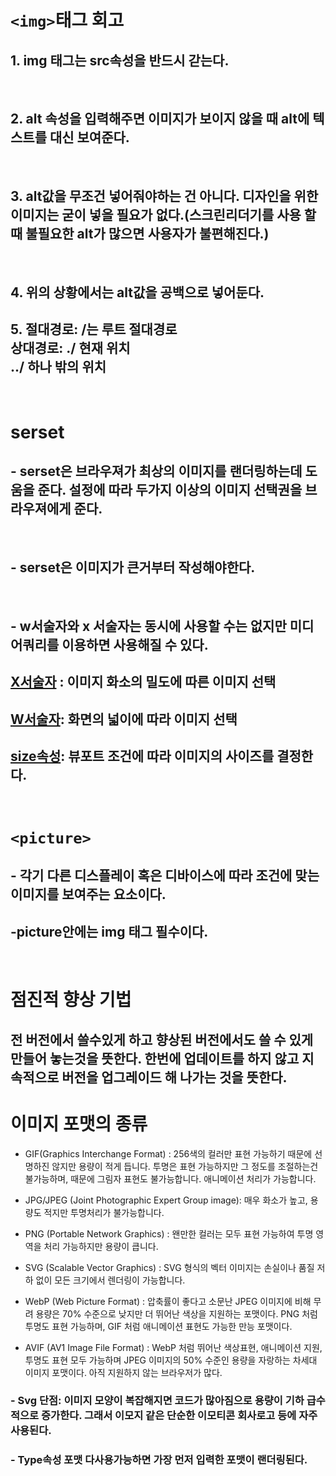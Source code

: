 # ```<img>```태그 회고
## 1. img 태그는 src속성을 반드시 갇는다.
<br>

## 2. alt 속성을 입력해주면 이미지가 보이지 않을 때 alt에 텍스트를 대신 보여준다.
<br>

## 3. alt값을 무조건 넣어줘야하는 건 아니다. 디자인을 위한 이미지는 굳이 넣을 필요가 없다.(스크린리더기를 사용 할 때 불필요한 alt가 많으면 사용자가 불편해진다.)
<br>

## 4. 위의 상황에서는 alt값을 공백으로 넣어둔다.

## 5. 절대경로: /는 루트 절대경로 <br> 상대경로: ./ 현재 위치 <br> ../ 하나 밖의 위치
<br>

# serset
## - serset은 브라우져가 최상의 이미지를 랜더링하는데 도움을 준다. 설정에 따라 두가지 이상의 이미지 선택권을 브라우져에게 준다.
<br>

## - serset은 이미지가 큰거부터 작성해야한다. 
<br>

## - w서술자와 x 서술자는 동시에 사용할 수는 없지만 미디어쿼리를 이용하면 사용해질 수 있다.

## <a href="x_img">X서술자</a> : 이미지 화소의 밀도에 따른 이미지 선택

## <a href="w_img">W서술자</a>: 화면의 넓이에 따라 이미지 선택

## <a href="size">size속성</a>: 뷰포트 조건에 따라 이미지의 사이즈를 결정한다.
<br>

# ```<picture>```
## - 각기 다른 디스플레이 혹은 디바이스에 따라 조건에 맞는 이미지를 보여주는 요소이다.

## -picture안에는 img 태그 필수이다.
<br>

# 점진적 향상 기법
## 전 버전에서 쓸수있게 하고 향상된 버전에서도 쓸 수 있게 만들어 놓는것을 뜻한다. 한번에 업데이트를 하지 않고 지속적으로 버전을 업그레이드 해 나가는 것을 뜻한다.

# 이미지 포맷의 종류
- GIF(Graphics Interchange Format) : 
256색의 컬러만 표현 가능하기 때문에 선명하진 않지만 용량이 적게 듭니다. 투명은 표현 가능하지만 그 정도를 조절하는건 불가능하며, 때문에 그림자 표현도 불가능합니다. 애니메이션 처리가 가능합니다.

- JPG/JPEG (Joint Photographic Expert Group image): 
매우 화소가 높고, 용량도 적지만 투명처리가 불가능합니다.

- PNG (Portable Network Graphics) : 
왠만한 컬러는 모두 표현 가능하여 투명 영역을 처리 가능하지만 용량이 큽니다.

- SVG (Scalable Vector Graphics) : 
SVG 형식의 벡터 이미지는 손실이나 품질 저하 없이 모든 크기에서 렌더링이 가능합니다.

- WebP (Web Picture Format) : 
압축률이 좋다고 소문난 JPEG 이미지에 비해 무려 용량은 70% 수준으로 낮지만 더 뛰어난 색상을 지원하는 포맷이다. PNG 처럼 투명도 표현 가능하며, GIF 처럼 애니메이션 표현도 가능한 만능 포맷이다.

- AVIF (AV1 Image File Format) : WebP 처럼 뛰어난 색상표현, 애니메이션 지원, 투명도 표현 모두 가능하며 JPEG 이미지의 50% 수준인 용량을 자랑하는 차세대 이미지 포맷이다. 아직 지원하지 않는 브라우저가 많다.


### - Svg 단점: 이미지 모양이 복잡해지면 코드가 많아짐으로 용량이 기하 급수적으로 증가한다. 그래서 이모지 같은 단순한 이모티콘 회사로고 등에 자주 사용된다.

###  - Type속성 포맷 다사용가능하면 가장 먼저 입력한 포맷이 랜더링된다.

